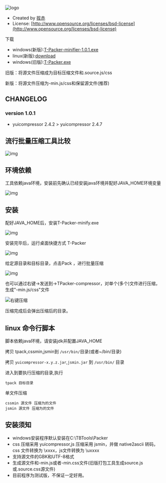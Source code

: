 ﻿![logo](http://img04.taobaocdn.com/tps/i4/T1rEB3Xm4wXXXXXXXX-496-96.png)

- Created by [拔赤](http://jayli.github.com)
- License: [http://www.opensource.org/licenses/bsd-license](http://www.opensource.org/licenses/bsd-license)

下载

- windows(新版):[T-Packer-minifier-1.0.1.exe](https://github.com/jayli/Tpacker/raw/master/T-Packer-minifier-1.0.1.exe)
- linux(新版):[download](https://github.com/jayli/Tpacker/raw/master/tpack)
- windows(旧版):[T-Packer.exe](https://github.com/jayli/Tpacker/raw/master/T-Packer.exe)

旧版：将源文件压缩成为目标压缩文件和.source.js/css

新版：将源文件压缩为-min.js/css和保留源文件(推荐)

## CHANGELOG

### version 1.0.1

- yuicompressor 2.4.2 > yuicompressor 2.4.7

## 流行批量压缩工具比较

![img](http://jayli.github.com/gallery/bird/compressor.png)

## 环境依赖

工具依赖java环境，安装前先确认已经安装java环境并配好JAVA_HOME环境变量

![img](http://img01.taobaocdn.com/tps/i1/T1Zm8ZXd4kXXXXXXXX-394-407.png)

## 安装

配好JAVA_HOME后，安装T-Packer-minify.exe

![img](http://img02.taobaocdn.com/tps/i2/T18mRZXaJnXXXXXXXX-511-400.png)

安装完毕后，运行桌面快捷方式 T-Packer

![img](http://img03.taobaocdn.com/tps/i3/T1m_VZXolaXXXXXXXX-206-305.png)

给定源目录和目标目录，点击Pack ，进行批量压缩

![img](http://img03.taobaocdn.com/tps/i3/T1u_0ZXbdgXXXXXXXX-709-80.png)

也可以通过右键->发送到->TPacker-compressor，对单个(多个)文件进行压缩，生成"-min.js/css"文件

![右键压缩](http://img02.taobaocdn.com/tps/i2/T1Dfd3XbBzXXXXXXXX-478-99.png)

压缩完成后会弹出压缩后的目录。

## linux 命令行脚本

脚本依赖java环境，请安装jdk并配置JAVA_HOME

拷贝 tpack,cssmin,jsmin到 `/usr/bin/`目录(或者~/bin/目录)

拷贝 `yuicompressor-x.y.z.jar`,`jsmin.jar` 到 `/usr/bin/` 目录

进入到要执行压缩的目录,执行

	tpack 目标目录

单文件压缩
	
	cssmin 源文件 压缩为的文件
	jsmin 源文件 压缩为的文件

## 安装须知

- windows安装程序默认安装在C:\TBTools\Packer
- css 压缩采用 yuicompressor,js 压缩采用 jsmin，并做 native2ascii 转码，css 文件转换为 \xxxx，js文件转换为 \uxxxx
- 支持源文件的GBK和UTF-8格式
- 生成源文件和-min.js或者-min.css文件(旧版打包工具生成source.js或.source.css源文件)
- 目前程序为测试版，不保证一定好用。
